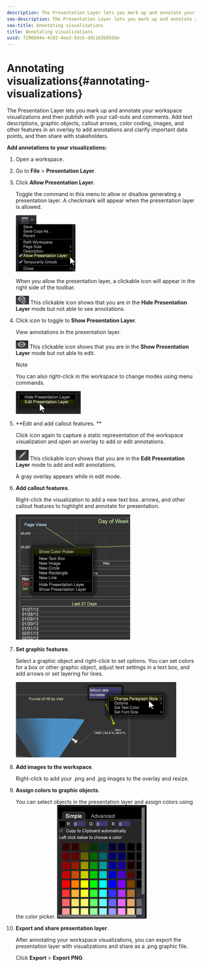 ```yaml
---
description: The Presentation Layer lets you mark up and annotate your workspace visualizations and then publish with your call-outs and comments. Add text descriptions, graphic objects, callout arrows, color coding, images, and other features in an overlay to add annotations and clarify important data points, and then share with stakeholders.
seo-description: The Presentation Layer lets you mark up and annotate your workspace visualizations and then publish with your call-outs and comments. Add text descriptions, graphic objects, callout arrows, color coding, images, and other features in an overlay to add annotations and clarify important data points, and then share with stakeholders.
seo-title: Annotating visualizations
title: Annotating visualizations
uuid: f296b04e-4c02-4ee3-93cb-dd1163b855de
---
```


# Annotating visualizations{#annotating-visualizations}

The Presentation Layer lets you mark up and annotate your workspace visualizations and then publish with your call-outs and comments. Add text descriptions, graphic objects, callout arrows, color coding, images, and other features in an overlay to add annotations and clarify important data points, and then share with stakeholders.

**Add annotations to your visualizations:**

1. Open a workspace. 
1. Go to **File** > **Presentation Layer**. 
1. Click **Allow Presentation Layer**.

   Toggle the command in this menu to allow or disallow generating a presentation layer. A checkmark will appear when the presentation layer is allowed.

   ![](assets/6_4_presentation_layer_select.png)

   When you allow the presentation layer, a clickable icon will appear in the right side of the toolbar.

   ![](assets/dwb_presentation_icon2.png) This clickable icon shows that you are in the **Hide Presentation Layer** mode but not able to see annotations. 

1. Click icon to toggle to **Show Presentation Layer**.

   View annotations in the presentation layer.

   ![](assets/dwb_presentation_icon3.png) This clickable icon shows that you are in the **Show Presentation Layer** mode but not able to edit.

   >[!NOTE]
   >
   >You can also right-click in the workspace to change modes using menu commands.

   ![](assets/6_4_presentation_layer_right_menu.png)

1. **Edit and add callout features. **

   Click icon again to capture a static representation of the workspace visualization and open an overlay to add or edit annotations.

   ![](assets/dwb_presentation_icon1.png) This clickable icon shows that you are in the **Edit Presentation Layer** mode to add and edit annotations.

   A gray overlay appears while in edit mode. 

1. **Add callout features**.

   Right-click the visualization to add a new text box. arrows, and other callout features to highlight and annotate for presentation.

   ![](assets/6_4_presentation_layer_add_annotation.png)

1. **Set graphic features**.

   Select a graphic object and right-click to set options. You can set colors for a box or other graphic object, adjust text settings in a text box, and add arrows or set layering for lines.

   ![](assets/6_4_presentation_layer_options.png)

1. **Add images to the workspace**.

   Right-click to add your .png and .jpg images to the overlay and resize. 

1. **Assign colors to graphic objects**.

   You can select objects in the presentation layer and assign colors using the color picker. ![](assets/dwb_presentation_colorpicker.png)

1. **Export and share presentation layer**.

   After annotating your workspace visualizations, you can export the presentation layer with visualizations and share as a .png graphic file.

   Click **Export** > **Export PNG**.

